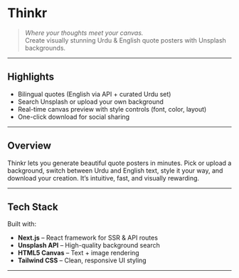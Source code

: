 # Thinkr

> *Where your thoughts meet your canvas.*  
> Create visually stunning Urdu & English quote posters with Unsplash backgrounds.

---

##  Highlights
-  Bilingual quotes (English via API + curated Urdu set)  
-  Search Unsplash or upload your own background  
-  Real-time canvas preview with style controls (font, color, layout)  
-  One-click download for social sharing  

---

##  Overview
Thinkr lets you generate beautiful quote posters in minutes. Pick or upload a background, switch between Urdu and English text, style it your way, and download your creation. It’s intuitive, fast, and visually rewarding.

---


##  Tech Stack
Built with:

- **Next.js** – React framework for SSR & API routes  
- **Unsplash API** – High-quality background search  
- **HTML5 Canvas** – Text + image rendering  
- **Tailwind CSS** – Clean, responsive UI styling  

---
